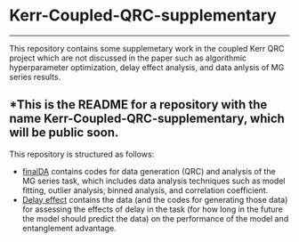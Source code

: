 # Kerr-Coupled-QRC-supplementary
---
This repository contains some supplemetary work in the coupled Kerr QRC project which are not discussed in the paper such as algorithmic hyperparameter optimization, delay effect analysis, and data anlysis of MG series results.

*This is the README for a repository with the name **Kerr-Coupled-QRC-supplementary**, which will be public soon.
---
This repository is structured as follows:
- [finalDA](https://github.com/alikauc/Kerr-Coupled-QRC-supplementary/tree/main/finalDA) contains codes for data generation (QRC) and analysis of the MG series task, which includes data analysis techniques such as model fitting, outlier analysis, binned analysis, and correlation coefficient.
- [Delay effect](https://github.com/alikauc/Kerr-Coupled-QRC-supplementary/tree/main/delay_effect) contains the data (and the codes for generating those data) for assessing the effects of delay in the task (for how long in the future the model should predict the data) on the performance of the model and entanglement advantage.

